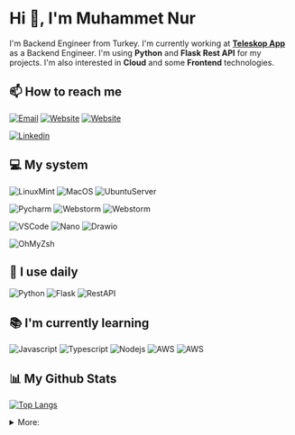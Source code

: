 # Hi 👋, I'm Muhammet Nur

I'm Backend Engineer from Turkey. I'm currently working at [**Teleskop App**](https://teleskop.app) as a Backend Engineer.
I'm using **Python** and **Flask Rest API** for my projects. I'm also interested in **Cloud** and some **Frontend** technologies.

## 📫 How to reach me

[![Email](https://img.shields.io/badge/-muhammetnurhan@gmail.com-EA4335?style=flat&logo=gmail&logoColor=white&link=mailto:muhammetnurhan@gmail.com)](mailto:muhammetnurhan@gmail.com)
[![Website](https://img.shields.io/badge/-devinzone.com-black?style=flat&logo=google-chrome&logoColor=white)](https://devinzone.com)
[![Website](https://img.shields.io/badge/-bilisimsozluk.com-black?style=flat&logo=firefox&logoColor=white)](https://bilisimsozluk.com)

[![Linkedin](https://img.shields.io/badge/-muhammetnurhan-blue?style=flat&logo=Linkedin&logoColor=white)](https://www.linkedin.com/in/muhammet-nur-han-a7bb8a135/)


## 💻 My system
![LinuxMint](https://img.shields.io/badge/-Linux%20Mint-87CF3E?style=flat&logo=linuxmint&logoColor=white)
![MacOS](https://img.shields.io/badge/-MacOS-black?style=flat&logo=apple&logoColor=white)
![UbuntuServer](https://img.shields.io/badge/-Ubuntu%20Server-E95420?style=flat&logo=Ubuntu&logoColor=white)

![Pycharm](https://img.shields.io/badge/-Pycharm-000000?style=flat&logo=Pycharm&logoColor=white)
![Webstorm](https://img.shields.io/badge/-Webstorm-000000?style=flat&logo=Webstorm&logoColor=white)
![Webstorm](https://img.shields.io/badge/-Phpstrom-000000?style=flat&logo=Phpstorm&logoColor=white)

![VSCode](https://img.shields.io/badge/-VSCode-007ACC?style=flat&logo=Visual-Studio-Code&logoColor=white)
![Nano](https://img.shields.io/badge/-Nano-440077?style=flat)
![Drawio](https://img.shields.io/badge/-Drawio-orange?style=white)

![OhMyZsh](https://img.shields.io/badge/-Oh%20My%20Zsh-000000?style=flat&logo=GNU-Bash&logoColor=white)

## 🚀 I use daily 
![Python](https://img.shields.io/badge/Python-blue?style=flat&logo=Python&logoColor=white)
![Flask](https://img.shields.io/badge/Flask-black?style=flat&logo=Flask&logoColor=white)
![RestAPI](https://img.shields.io/badge/Rest%20API-orange?style=flat&logo=RestAPI&logoColor=white)

## 📚 I'm currently learning
![Javascript](https://img.shields.io/badge/Javascript-yellow?style=flat&logo=javascript&logoColor=white)
![Typescript](https://img.shields.io/badge/Typescript-blue?style=flat&logo=typescript&logoColor=white)
![Nodejs](https://img.shields.io/badge/Nodejs-green?style=flat&logo=node.js&logoColor=white)
![AWS](https://img.shields.io/badge/AWS-orange?style=flat&logo=amazon-aws&logoColor=white)
![AWS](https://img.shields.io/badge/CDK-blue?style=flat&logo=amazon-aws&logoColor=white)


## 📊 My Github Stats
[![Top Langs](https://github-readme-stats.vercel.app/api/top-langs/?username=muhammetnurhan&layout=default&hide_title=true)](https://github.com/muhammetnurhan)


<details>
<summary>More:</summary>

## 🛠 I have experience with
### Programming Languages
![Python](https://img.shields.io/badge/Python-blue?style=flat&logo=Python&logoColor=white)
![Php](https://img.shields.io/badge/Php-777BB4?style=flat&logo=php&logoColor=white)
![Laravel](https://img.shields.io/badge/Laravel-FF2D20?style=flat&logo=laravel&logoColor=white)
![Javascript](https://img.shields.io/badge/Javascript-yellow?style=flat&logo=javascript&logoColor=white)
![React](https://img.shields.io/badge/React-61DAFB?style=flat&logo=react&logoColor=white)
![Typescript](https://img.shields.io/badge/Typescript-blue?style=flat&logo=typescript&logoColor=white)
![C#](https://img.shields.io/badge/CSharp-239120?style=flat&logo=csharp&logoColor=white)
![Bash](https://img.shields.io/badge/Bash-black?style=flat&logo=gnu-bash&logoColor=white)

### Backend Technologies
![Flask](https://img.shields.io/badge/Flask-black?style=flat&logo=flask&logoColor=white)
![RestAPI](https://img.shields.io/badge/RestAPI-blue?style=flat&logo=rest-api&logoColor=white)
![GraphQL](https://img.shields.io/badge/GraphQL-purple?style=flat&logo=graphql&logoColor=white)
![JWT](https://img.shields.io/badge/JWT-black?style=flat&logo=json-web-tokens&logoColor=white)
![Swagger](https://img.shields.io/badge/Swagger-49A32B?style=flat&logo=swagger&logoColor=white)
![Selenium](https://img.shields.io/badge/Selenium-green?style=flat&logo=selenium&logoColor=white)
![Node.js](https://img.shields.io/badge/Node.js-green?style=flat&logo=node.js&logoColor=white)
![RabbitMQ](https://img.shields.io/badge/RabbitMQ-orange?style=flat&logo=rabbitmq&logoColor=white)

### Frontend Technologies
![React](https://img.shields.io/badge/React-blue?style=flat&logo=react&logoColor=white)
![Redux](https://img.shields.io/badge/Redux-purple?style=flat&logo=redux&logoColor=white)
![HTML5](https://img.shields.io/badge/HTML5-orange?style=flat&logo=html5&logoColor=white)
![CSS3](https://img.shields.io/badge/CSS3-blue?style=flat&logo=css3&logoColor=white)
![Bootstrap](https://img.shields.io/badge/Bootstrap-purple?style=flat&logo=bootstrap&logoColor=white)

### Databases
![MongoDB](https://img.shields.io/badge/MongoDB-green?style=flat&logo=mongodb&logoColor=white)
![PostgreSQL](https://img.shields.io/badge/PostgreSQL-blue?style=flat&logo=postgresql&logoColor=white)
![Elasticsearch](https://img.shields.io/badge/Elasticsearch-yellow?style=flat&logo=elasticsearch&logoColor=white)
![Redis](https://img.shields.io/badge/Redis-red?style=flat&logo=redis&logoColor=white)
![MsSQL](https://img.shields.io/badge/Microsoft%20SQL%20Server-CC2927?style=flat&logo=microsoftsqlserver&logoColor=white)
![MySQL](https://img.shields.io/badge/MySQL-4479A1?style=flat&logo=mysql&logoColor=white)

### Search
![Elasticsearch](https://img.shields.io/badge/Elasticsearch-yellow?style=flat&logo=elasticsearch&logoColor=white)

### DevOps
![Docker](https://img.shields.io/badge/Docker-blue?style=flat&logo=docker&logoColor=white)
![Jenkins](https://img.shields.io/badge/Jenkins-red?style=flat&logo=jenkins&logoColor=white)
![Nginx](https://img.shields.io/badge/Nginx-green?style=flat&logo=nginx&logoColor=white)
![Git](https://img.shields.io/badge/Git-orange?style=flat&logo=git&logoColor=white)
![GitHub](https://img.shields.io/badge/GitHub-black?style=flat&logo=github&logoColor=white)
![GitLab](https://img.shields.io/badge/GitLab-white?style=flat&logo=gitlab&logoColor=white)
![GitKraken](https://img.shields.io/badge/GitKraken-179287?style=flat&logo=gitkraken&logoColor=white)

### Cloud & Hosting
![AWS](https://img.shields.io/badge/AWS-orange?style=flat&logo=amazon-aws&logoColor=white)
![GoDaddy](https://img.shields.io/badge/GoDaddy-green?style=flat&logo=godaddy&logoColor=white)
![Cloudflare](https://img.shields.io/badge/Cloudflare-orange?style=flat&logo=cloudflare&logoColor=white)


### Others
![Linux](https://img.shields.io/badge/Linux-yellow?style=flat&logo=linux&logoColor=white)
![MacOS](https://img.shields.io/badge/MacOS-black?style=flat&logo=apple&logoColor=white)
![Jira](https://img.shields.io/badge/Jira-blue?style=flat&logo=jira&logoColor=white)
![Confluence](https://img.shields.io/badge/Confluence-blue?style=flat&logo=confluence&logoColor=white)
![Notion](https://img.shields.io/badge/Notion-black?style=flat&logo=notion&logoColor=white)
![Postman](https://img.shields.io/badge/Postman-orange?style=flat&logo=postman&logoColor=white)


</details>
